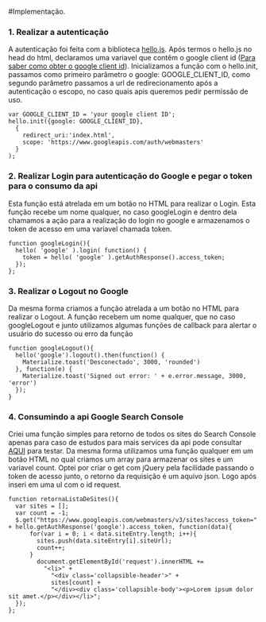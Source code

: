 #Implementação.

### 1. Realizar a autenticação
A autenticação foi feita com a biblioteca [hello.js](https://adodson.com/hello.js/).
Após termos o hello.js no head do html, declaramos uma variavel que contêm o google client id ([Para saber como obter o google client id](https://developers.google.com/identity/sign-in/web/devconsole-project)). Inicializamos a função com o hello.init, passamos como primeiro parâmetro o google: GOOGLE_CLIENT_ID, como segundo parâmetro passamos a url de redirecionamento após a autenticação o escopo, no caso quais apis queremos pedir permissão de uso.
```
var GOOGLE_CLIENT_ID = 'your google client ID';
hello.init({google: GOOGLE_CLIENT_ID},
  {
    redirect_uri:'index.html',
    scope: 'https://www.googleapis.com/auth/webmasters'
  }
);
```
### 2. Realizar Login para autenticação do Google e pegar o token para o consumo da api
Esta função está atrelada em um botão no HTML para realizar o Login. Esta função recebe um nome qualquer, no caso googleLogin e dentro dela chamamos a ação para a realização do login no google e armazenamos o token de acesso em uma variavel chamada token.
```
function googleLogin(){
  hello( 'google' ).login( function() {
    token = hello( 'google' ).getAuthResponse().access_token;
  });
};
```
### 3. Realizar o Logout no Google
Da mesma forma criamos a função atrelada a um botão no HTML para realizar o Logout. A função recebem um nome qualquer, que no caso googleLogout e junto utilizamos algumas funções de callback para alertar o usuário do sucesso ou erro da função 
```
function googleLogout(){
  hello('google').logout().then(function() {
    Materialize.toast('Desconectado', 3000, 'rounded')
  }, function(e) {
    Materialize.toast('Signed out error: ' + e.error.message, 3000, 'error')
  });
}
```
### 4. Consumindo a api Google Search Console
Criei uma função simples para retorno de todos os sites do Search Console apenas para caso de estudos para mais services da api pode consultar [AQUI](https://developers.google.com/apis-explorer/?hl=pt_BR#p/webmasters/v3/) para testar. Da mesma forma utilizamos uma função qualquer em um botão HTML no qual criamos um array para armazenar os sites e um variavel count. Optei por criar o get com jQuery pela facilidade passando o token de acesso junto, o retorno da requisição é um aquivo json. Logo após inseri em uma ul com o id request.
```
function retornaListaDeSites(){
  var sites = [];
  var count = -1;
  $.get("https://www.googleapis.com/webmasters/v3/sites?access_token=" + hello.getAuthResponse('google').access_token, function(data){
      for(var i = 0; i < data.siteEntry.length; i++){
        sites.push(data.siteEntry[i].siteUrl);
        count++;
      }
        document.getElementById('request').innerHTML +=
          "<li>" +
            "<div class='collapsible-header'>" +
            sites[count] +
            "</div><div class='collapsible-body'><p>Lorem ipsum dolor sit amet.</p></div></li>";
  });
};
```
